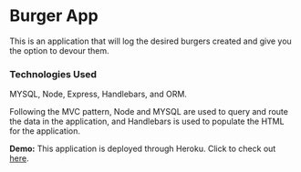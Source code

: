 # Burger App
This is an application that will log the desired burgers created and give you the option to devour them.  

### Technologies Used
MYSQL, Node, Express, Handlebars, and ORM.  

Following the MVC pattern, Node and MYSQL are used to query and route the data in the application, and Handlebars is used to populate the HTML for the application. 

**Demo:**
This application is deployed through Heroku.  Click to check out [here](https://agile-taiga-36001.herokuapp.com/).
